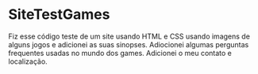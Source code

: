 # SiteTestGames
Fiz esse código teste de um site usando HTML e CSS usando imagens de alguns jogos e adicionei as suas sinopses. 
Adiocionei algumas perguntas frequentes usadas no mundo dos games. 
Adicionei o meu contato e localização.
